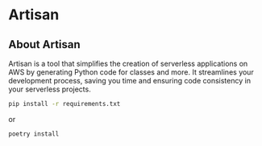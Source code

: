 # Artisan

## About Artisan
Artisan is a tool that simplifies the creation of serverless applications on AWS by generating Python code for classes and more. It streamlines your development process, saving you time and ensuring code consistency in your serverless projects.

```bash
pip install -r requirements.txt
```

or

```bash
poetry install
````
